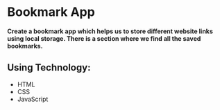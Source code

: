 # Bookmark App
      
      
**Create a bookmark app which helps us to store different website links using local storage. There is a section where we find all the saved bookmarks.**


## Using Technology:

- HTML
- CSS
- JavaScript